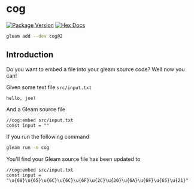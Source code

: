 # cog

[![Package Version](https://img.shields.io/hexpm/v/cog)](https://hex.pm/packages/cog)
[![Hex Docs](https://img.shields.io/badge/hex-docs-ffaff3)](https://hexdocs.pm/cog/)

```sh
gleam add --dev cog@2
```

## Introduction

Do you want to embed a file into your gleam source code? Well now you can!

Given some text file `src/input.txt`

```
hello, joe!
```

And a Gleam source file

```gleam
//cog:embed src/input.txt
const input = ""
```

If you run the following command

```sh
gleam run -m cog
```

You'll find your Gleam source file has been updated to

```gleam
//cog:embed src/input.txt
const input = "\u{68}\u{65}\u{6C}\u{6C}\u{6F}\u{2C}\u{20}\u{6A}\u{6F}\u{65}\u{21}"
```
